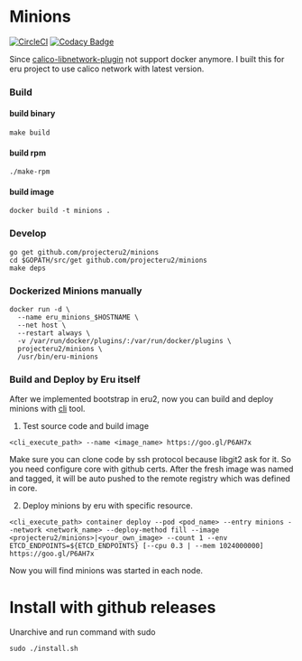 Minions
=======

[![CircleCI](https://circleci.com/gh/projecteru2/minions.svg?style=shield)](https://circleci.com/gh/projecteru2/minions)
[![Codacy Badge](https://api.codacy.com/project/badge/Grade/d4cf457004844c0f80bb372237159e70)](https://www.codacy.com/app/projecteru2/minions?utm_source=github.com&amp;utm_medium=referral&amp;utm_content=projecteru2/minions&amp;utm_campaign=Badge_Grade)

Since [calico-libnetwork-plugin](https://github.com/projectcalico/libnetwork-plugin) not support docker anymore. I built this for eru project to use calico network with latest version.

### Build

#### build binary

`make build`

#### build rpm

`./make-rpm`

#### build image

`docker build -t minions .`

### Develop

```shell
go get github.com/projecteru2/minions
cd $GOPATH/src/get github.com/projecteru2/minions
make deps
```

### Dockerized Minions manually

```shell
docker run -d \
  --name eru_minions_$HOSTNAME \
  --net host \
  --restart always \
  -v /var/run/docker/plugins/:/var/run/docker/plugins \
  projecteru2/minions \
  /usr/bin/eru-minions
```

### Build and Deploy by Eru itself

After we implemented bootstrap in eru2, now you can build and deploy minions with [cli](https://github.com/projecteru2/cli) tool.

1. Test source code and build image

```shell
<cli_execute_path> --name <image_name> https://goo.gl/P6AH7x
```

Make sure you can clone code by ssh protocol because libgit2 ask for it. So you need configure core with github certs. After the fresh image was named and tagged, it will be auto pushed to the remote registry which was defined in core.

2. Deploy minions by eru with specific resource.

```shell
<cli_execute_path> container deploy --pod <pod_name> --entry minions --network <network_name> --deploy-method fill --image <projecteru2/minions>|<your_own_image> --count 1 --env ETCD_ENDPOINTS=${ETCD_ENDPOINTS} [--cpu 0.3 | --mem 1024000000] https://goo.gl/P6AH7x
```

Now you will find minions was started in each node.

# Install with github releases
Unarchive and run command with sudo
```shell
sudo ./install.sh
``` 
